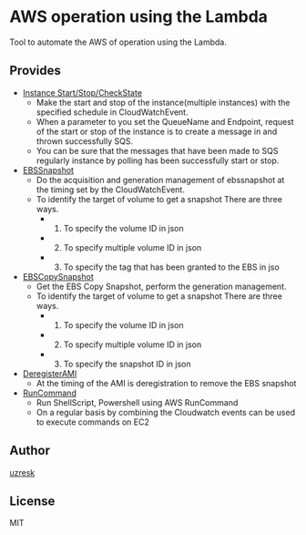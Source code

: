 AWS operation using the Lambda
==============================

Tool to automate the AWS of operation using the Lambda.


Provides
-----------------------------
- [Instance Start/Stop/CheckState](./instance/README.md)
    - Make the start and stop of the instance(multiple instances) with the specified schedule in CloudWatchEvent.
    - When a parameter to you set the QueueName and Endpoint, request of the start or stop of the instance is to create a message in and thrown successfully SQS.
    - You can be sure that the messages that have been made to SQS regularly instance by polling has been successfully start or stop.
- [EBSSnapshot](./ebs-snapshot/README.md)
    - Do the acquisition and generation management of ebssnapshot at the timing set by the CloudWatchEvent.
    - To identify the target of volume to get a snapshot There are three ways.
        - 1. To specify the volume ID in json
        - 2. To specify multiple volume ID in json
        - 3. To specify the tag that has been granted to the EBS in jso
- [EBSCopySnapshot](./ebs-copy-snapshot/README.md)
    - Get the EBS Copy Snapshot, perform the generation management.
    - To identify the target of volume to get a snapshot There are three ways.
        - 1. To specify the volume ID in json
        - 2. To specify multiple volume ID in json
        - 3. To specify the snapshot ID in json
- [DeregisterAMI](./deregister-ami/README.md)
     - At the timing of the AMI is deregistration to remove the EBS snapshot
- [RunCommand](./run-command/README.md)
     - Run ShellScript, Powershell using AWS RunCommand
     - On a regular basis by combining the Cloudwatch events can be used to execute commands on EC2

Author
----------------------------
[uzresk](https://twitter.com/uzresk)

License
----------------------------
MIT
